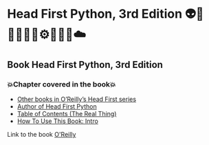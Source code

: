 # Head First Python, 3rd Edition 👽🤖👩🏻‍💻🤯⚙️🐍🧠🎲☁️
## Book  Head First Python, 3rd Edition
### 💥Chapter covered in the book💥
- [Other books in O’Reilly’s Head First series](https://github.com/romulovieira777/Head_First_Python_3rd_Edition/tree/main/Other_Books_In_O_Reilly_s_Head_First_Series)
- [Author of Head First Python](https://github.com/romulovieira777/Head_First_Python_3rd_Edition/tree/main/Author_of_Head_First_Python)
- [Table of Contents (The Real Thing)](https://github.com/romulovieira777/Head_First_Python_3rd_Edition/tree/main/Table_of_Contents_The_Real_Thing)
- [How To Use This Book: Intro](https://github.com/romulovieira777/Head_First_Python_3rd_Edition/tree/main/How_to_Use_This_Book_Intro)

Link to the book [O'Reilly](https://www.oreilly.com/library/view/head-first-python/9781492051282/)
